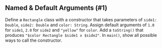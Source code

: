 ## Named & Default Arguments (#1)

Define a `Rectangle` class with a constructor that takes parameters of `side1:
Double`, `side2: Double` and `color: String`. Assign default arguments of
`1.0` for `side1`, `2.0` for `side2` and `"yellow"` for `color`. Add a
`toString()` that produces `"$color Rectangle $side1 x $side2"`. In `main()`,
show all possible ways to call the constructor.
